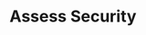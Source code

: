 ---
sidebar_position: 3
title: "Assess Security"
sidebar_label: "Assess Security"
description: "Evaluate system security in Alpine Linux platforms - perform security assessments, analyze security posture, identify weaknesses, and review security measures."
keywords:
  - "alpine security assessment"
  - "security evaluation"
  - "security posture"
  - "security analysis"
  - "security review"
tags:
  - alpine
  - security-assessment
  - security-evaluation
  - security-analysis
  - assessment
slug: /linux/alpine/security/security-audit/assess-security
---